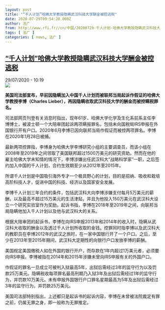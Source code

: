 ```yaml
---
layout: post
title: "“千人计划”哈佛大学教授隐瞒武汉科技大学酬金被控逃税"
date: 2020-07-29T09:54:28.000Z
author: 法广
from: http://www.rfi.fr//cn/中国/20200729-千人计划-哈佛大学教授隐瞒武汉科技大学酬金被控逃税
tags: [ 法广 ]
categories: [ news, 法广 ]
---
```

<!--1596016468000-->
[“千人计划”哈佛大学教授隐瞒武汉科技大学酬金被控逃税](http://www.rfi.fr//cn/%E4%B8%AD%E5%9B%BD/20200729-%E5%8D%83%E4%BA%BA%E8%AE%A1%E5%88%92-%E5%93%88%E4%BD%9B%E5%A4%A7%E5%AD%A6%E6%95%99%E6%8E%88%E9%9A%90%E7%9E%92%E6%AD%A6%E6%B1%89%E7%A7%91%E6%8A%80%E5%A4%A7%E5%AD%A6%E9%85%AC%E9%87%91%E8%A2%AB%E6%8E%A7%E9%80%83%E7%A8%8E)
------

<div>
<div>29/07/2020 - 10:19</div><img src="https://s.rfi.fr/media/display/5a4ca0f4-12bb-11ea-8e5e-005056a99247/w:310/p:16x9/arjh.jpg"><p><strong>美国司法部宣布，早前因隐瞒加入中国千人计划而被联邦当局起诉作假证的哈佛大学教授李博（Charles Lieber），再因隐瞒收取武汉科技大学的酬金而被控瞒税罪名。</strong></p><div class="t-content__body u-clearfix"><div class="m-interstitial"></div><p>司法部网页刊登有关消息时指出，现年61岁、哈佛大学化学及生化系前系主任李博博士，被波士顿一个大陪审团起诉两项瞒报罪名，包括未向国税局IRS申报在外国银行开有户口。2020年6月李博已因向联邦当局作假证而被控两项罪名。李博在2020年1月28日被捕。</p><p>最新两项控罪指，李博身为哈佛大学李博研究小组的主要调查员，而该小组在2008年至2019年之间领取了美国联邦超过1500万美元的研究资助。然而在他的雇主哈佛大学未知情的情况下，李博涉嫌出任武汉科大“战略科学家”一职，之后签约加入中国的千人计划，合约生效期至少从2012年至2015年。</p><p>所谓千人计划是中国吸引海外专才一个极具野心的计划，目的是招纳、吸收和栽培高阶科技人才，促进中国的科技、经济以及国家安全发展。</p><p>李博千人计划三年合约的条件，包括武汉科大向李博涉嫌支付每月5万美元的薪酬，以及最高不超过15万美元的生活津贴，并且为他投入150万美元在武汉科大设立一个研究实验室作为奖励。起诉书指，李博在2018年至2019年之间，向联邦当局隐瞒他加入千人计划以及他与武汉科大的关系。</p><p>根据大陪审团的起诉书，李博在向IRS申报2013年和2014年的收入时，隐瞒从武汉科大收取的酬金以及透过千人计划所收取的金钱。控罪同时指李博以及武汉科大的教职员在李博2012年的武汉之旅时，在一家中国银行开了一个户口。之后，至少在2013年至2015年期间，武汉科大定期性的向银行户口发放李博的薪酬。</p><p>美国规定美国缴税人如在外国的银行开户，而存款在1年内超过1万美元者，必须要向IRS申报。李博被指在2014年和2015年涉嫌未曾向IRS申报有关的外国户口。</p><p>作假证的罪名一旦成立可被判入狱最高5年，出狱后需经过3年的监守行为以及罚款25万美元。隐瞒税收每项罪名最高刑期乃入狱3年及出狱后需经过1年的监守行为，并罚款10万美元。未有申报外国银行户口罪名星期最高为5年及出狱后需经过3年的监守行为，并罚款25万美元。</p><p>美国司法部特别指出，上述都只是起诉书的起诉内容，李博在未曾被法院裁定有罪之前，仍属无罪之身，即一般称为无罪推定。</p><div class="o-self-promo o-self-promo--nl o-self-promo--hidden" data-selfpromo-newsletter></div><div class="o-self-promo o-self-promo--app o-self-promo--hidden" data-selfpromo-app></div></div>
</div>
